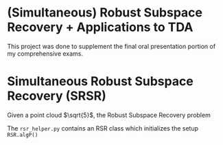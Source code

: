 # (Simultaneous) Robust Subspace Recovery + Applications to TDA 

This project was done to supplement the final oral presentation portion of my comprehensive exams.

# Simultaneous Robust Subspace Recovery (SRSR) 

Given a point cloud $\sqrt{5}$, the Robust Subspace Recovery problem


The `rsr_helper.py` contains an RSR class which initializes the setup `RSR.algP()` 
